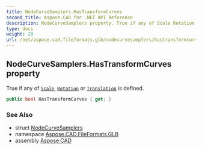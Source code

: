 ```yaml
---
title: NodeCurveSamplers.HasTransformCurves
second_title: Aspose.CAD for .NET API Reference
description: NodeCurveSamplers property. True if any of Scale Rotation or Translation is defined
type: docs
weight: 20
url: /net/aspose.cad.fileformats.glb/nodecurvesamplers/hastransformcurves/
---
```

## NodeCurveSamplers.HasTransformCurves property

True if any of [`Scale`](../scale/), [`Rotation`](../rotation/) or [`Translation`](../translation/) is defined.

```csharp
public bool HasTransformCurves { get; }
```

### See Also

* struct [NodeCurveSamplers](../)
* namespace [Aspose.CAD.FileFormats.GLB](../../nodecurvesamplers/)
* assembly [Aspose.CAD](../../../)


